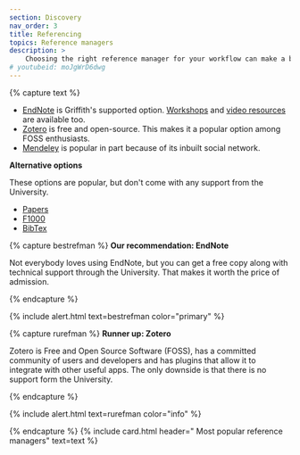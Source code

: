 ```yaml
---
section: Discovery
nav_order: 3
title: Referencing
topics: Reference managers
description: >
    Choosing the right reference manager for your workflow can make a big difference to your experience.
# youtubeid: moJgWrD6dwg
---
```

 
 {% capture text %}
- [EndNote](https://www.griffith.edu.au/library/study/referencing) is Griffith's supported option. [Workshops](https://www.griffith.edu.au/research/research-services/researcher-education-development/workshop-calendar) and [video resources](vimeo.com/user/82369617/folder/1569944) are available too.
- [Zotero](https://www.zotero.org) is free and open-source. This makes it a popular option among FOSS enthusiasts.
- [Mendeley](https://www.mendeley.com) is popular in part because of its inbuilt social network.

**Alternative options**

These options are popular, but don't come with any support from the University. 

- [Papers](https://www.papersapp.com)
- [F1000](https://f1000workspace.com/?lg)
- [BibTex](https://www.bibtex.org)

{% capture bestrefman %}
**Our recommendation: EndNote**

Not everybody loves using EndNote, but you can get a free copy along with technical support through the University. That makes it worth the price of admission. 

{% endcapture %}

{% include alert.html text=bestrefman color="primary" %}


{% capture rurefman %}
**Runner up: Zotero**

Zotero is Free and Open Source Software (FOSS), has a committed community of users and developers and has plugins that allow it to integrate with other useful apps. The only downside is that there is no support form the University.

{% endcapture %}

{% include alert.html text=rurefman color="info" %}

{% endcapture %}
{% include card.html header="<i class='fas fa-paperclip'></i> Most popular reference managers" text=text %}